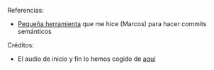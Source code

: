 Referencias:
- [Pequeña herramienta](/?i=git) que me hice (Marcos) para hacer commits semánticos

Créditos:
- El audio de inicio y fin lo hemos cogido de [aquí](https://freesound.org/people/GeorgeHopkins/sounds/537244/)
